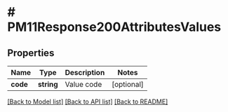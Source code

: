# # PM11Response200AttributesValues

## Properties

Name | Type | Description | Notes
------------ | ------------- | ------------- | -------------
**code** | **string** | Value code | [optional]

[[Back to Model list]](../../README.md#models) [[Back to API list]](../../README.md#endpoints) [[Back to README]](../../README.md)
